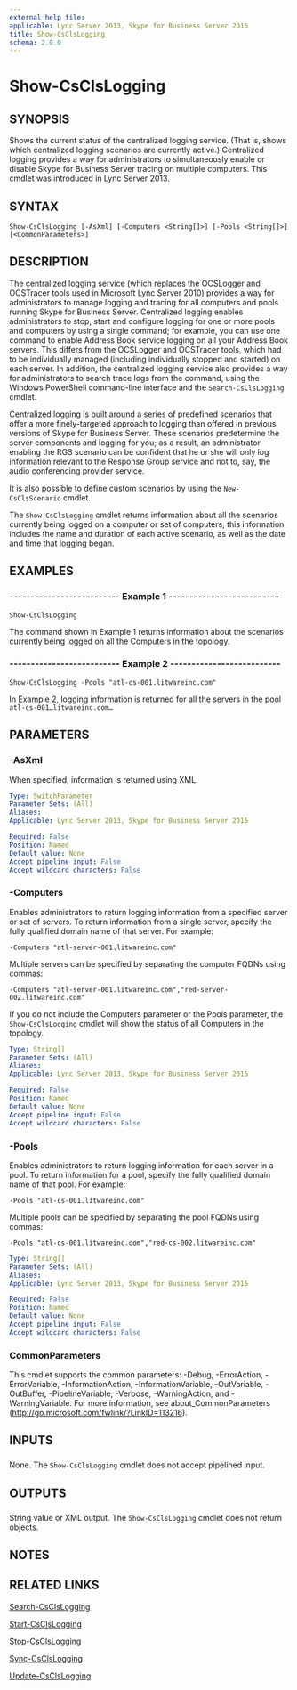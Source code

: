 ```yaml
---
external help file: 
applicable: Lync Server 2013, Skype for Business Server 2015
title: Show-CsClsLogging
schema: 2.0.0
---
```


# Show-CsClsLogging

## SYNOPSIS
Shows the current status of the centralized logging service.
(That is, shows which centralized logging scenarios are currently active.) Centralized logging provides a way for administrators to simultaneously enable or disable Skype for Business Server tracing on multiple computers.
This cmdlet was introduced in Lync Server 2013.


## SYNTAX

```
Show-CsClsLogging [-AsXml] [-Computers <String[]>] [-Pools <String[]>] [<CommonParameters>]
```

## DESCRIPTION
The centralized logging service (which replaces the OCSLogger and OCSTracer tools used in Microsoft Lync Server 2010) provides a way for administrators to manage logging and tracing for all computers and pools running Skype for Business Server.
Centralized logging enables administrators to stop, start and configure logging for one or more pools and computers by using a single command; for example, you can use one command to enable Address Book service logging on all your Address Book servers.
This differs from the OCSLogger and OCSTracer tools, which had to be individually managed (including individually stopped and started) on each server.
In addition, the centralized logging service also provides a way for administrators to search trace logs from the command, using the Windows PowerShell command-line interface and the `Search-CsClsLogging` cmdlet.

Centralized logging is built around a series of predefined scenarios that offer a more finely-targeted approach to logging than offered in previous versions of Skype for Business Server.
These scenarios predetermine the server components and logging for you; as a result, an administrator enabling the RGS scenario can be confident that he or she will only log information relevant to the Response Group service and not to, say, the audio conferencing provider service.

It is also possible to define custom scenarios by using the `New-CsClsScenario` cmdlet.

The `Show-CsClsLogging` cmdlet returns information about all the scenarios currently being logged on a computer or set of computers; this information includes the name and duration of each active scenario, as well as the date and time that logging began.


## EXAMPLES

### -------------------------- Example 1 --------------------------
```
Show-CsClsLogging
```

The command shown in Example 1 returns information about the scenarios currently being logged on all the Computers in the topology.


### -------------------------- Example 2 --------------------------
```
Show-CsClsLogging -Pools "atl-cs-001.litwareinc.com"
```

In Example 2, logging information is returned for all the servers in the pool `atl-cs-001…litwareinc.com…`


## PARAMETERS

### -AsXml
When specified, information is returned using XML.

```yaml
Type: SwitchParameter
Parameter Sets: (All)
Aliases: 
Applicable: Lync Server 2013, Skype for Business Server 2015

Required: False
Position: Named
Default value: None
Accept pipeline input: False
Accept wildcard characters: False
```

### -Computers
Enables administrators to return logging information from a specified server or set of servers.
To return information from a single server, specify the fully qualified domain name of that server.
For example:

`-Computers "atl-server-001.litwareinc.com"`

Multiple servers can be specified by separating the computer FQDNs using commas:

`-Computers "atl-server-001.litwareinc.com","red-server-002.litwareinc.com"`

If you do not include the Computers parameter or the Pools parameter, the `Show-CsClsLogging` cmdlet will show the status of all Computers in the topology.


```yaml
Type: String[]
Parameter Sets: (All)
Aliases: 
Applicable: Lync Server 2013, Skype for Business Server 2015

Required: False
Position: Named
Default value: None
Accept pipeline input: False
Accept wildcard characters: False
```

### -Pools
Enables administrators to return logging information for each server in a pool.
To return information for a pool, specify the fully qualified domain name of that pool.
For example:

`-Pools "atl-cs-001.litwareinc.com"`

Multiple pools can be specified by separating the pool FQDNs using commas:

`-Pools "atl-cs-001.litwareinc.com","red-cs-002.litwareinc.com"`

```yaml
Type: String[]
Parameter Sets: (All)
Aliases: 
Applicable: Lync Server 2013, Skype for Business Server 2015

Required: False
Position: Named
Default value: None
Accept pipeline input: False
Accept wildcard characters: False
```

### CommonParameters
This cmdlet supports the common parameters: -Debug, -ErrorAction, -ErrorVariable, -InformationAction, -InformationVariable, -OutVariable, -OutBuffer, -PipelineVariable, -Verbose, -WarningAction, and -WarningVariable. For more information, see about_CommonParameters (http://go.microsoft.com/fwlink/?LinkID=113216).

## INPUTS

###  
None.
The `Show-CsClsLogging` cmdlet does not accept pipelined input.

## OUTPUTS

###  
String value or XML output.
The `Show-CsClsLogging` cmdlet does not return objects.

## NOTES

## RELATED LINKS

[Search-CsClsLogging]()

[Start-CsClsLogging]()

[Stop-CsClsLogging]()

[Sync-CsClsLogging]()

[Update-CsClsLogging]()
